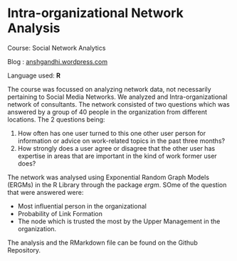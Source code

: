 # Intra-organizational Network Analysis

Course: Social Network Analytics

Blog : [anshgandhi.wordpress.com](https://anshgandhi.wordpress.com/)

Language used: <strong>R</strong>

The course was focussed on analyzing network data, not necessarily pertaining to Social Media Networks. We analyzed and Intra-organizational network of consultants. The network consisted of two questions which was answered by a group of 40 people in the organization from different locations. The 2 questions being:
<ol>
	<li>How often has one user turned to this one other user person for information or advice on work-related topics in the past three months?</li>
	<li>How strongly does a user agree or disagree that the other user has expertise in areas that are important in the kind of work former user does?</li>
</ol>
The network was analysed using Exponential Random Graph Models (ERGMs) in the R Library through the package <em>ergm</em>.
SOme of the question that were answered were:
<ul>
<li>Most influential person in the organizational
<li>Probability of Link Formation
<li>The node which is trusted the most by the Upper Management in the organization.
</ul>

The analysis and the RMarkdown file can be found on the Github Repository.